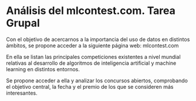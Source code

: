 # Análisis del mlcontest.com. Tarea Grupal
Con el objetivo de acercarnos a la importancia del uso de datos en distintos ámbitos, se propone acceder a la siguiente página web: mlcontest.com

En ella se listan las principales competiciones existentes a nivel mundial relativas al desarrollo de algoritmos de inteligencia artificial y machine learning en distintos entornos.

Se propone acceder a ella y analizar los concursos abiertos, comprobando el objetivo central, la fecha y el premio de los que se consideren más interesantes.
